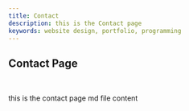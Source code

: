 ```yaml
---
title: Contact
description: this is the Contact page
keywords: website design, portfolio, programming 
---
```



## Contact Page ##
<br>

this is  the contact page md file content

